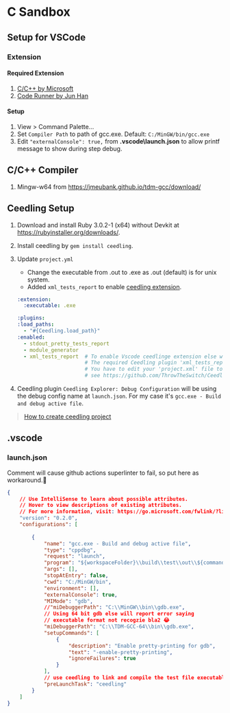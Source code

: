 # C Sandbox

## Setup for VSCode

### Extension

#### Required Extension

1. [C/C++ by Microsoft](https://marketplace.visualstudio.com/items?itemName=ms-vscode.cpptools)
2. [Code Runner by Jun Han](https://marketplace.visualstudio.com/items?itemName=formulahendry.code-runner)  

#### Setup

1. View > Command Palette...
2. Set `Compiler Path` to path of gcc.exe. Default: `C:/MinGW/bin/gcc.exe`
3. Edit `"externalConsole": true,` from **.vscode\launch.json**  to allow printf message to show during step debug.  

## C/C++ Compiler

1. Mingw-w64 from <https://jmeubank.github.io/tdm-gcc/download/>  

## Ceedling Setup

1. Download and install Ruby 3.0.2-1 (x64) without Devkit at <https://rubyinstaller.org/downloads/>.
2. Install ceedling by `gem install ceedling`.
3. Update `project.yml`
   - Change the executable from .out to .exe as .out (default) is for unix system.
   - Added `xml_tests_report` to enable [ceedling extension](https://marketplace.visualstudio.com/items?itemName=numaru.vscode-ceedling-test-adapter).

    ```yml
    :extension:
      :executable: .exe
    
    :plugins:
    :load_paths:
      - "#{Ceedling.load_path}"
    :enabled:
      - stdout_pretty_tests_report
      - module_generator
      - xml_tests_report  # To enable Vscode ceedlinge extension else will report 
                          # The required Ceedling plugin 'xml_tests_report' is not enabled. 
                          # You have to edit your 'project.xml' file to enable the plugin.
                          # see https://github.com/ThrowTheSwitch/Ceedling/blob/master/docs/CeedlingPacket.md#tool-element-runtime-substitution-notational-substitution
    ```

4. Ceedling plugin
   `Ceedling Explorer: Debug Configuration` will be using the debug config name at `launch.json`.
   For my case it's `gcc.exe - Build and debug active file`.

> [How to create ceedling project](https://github.com/jxwleong/HowToCreateCeedlingProject)  
  
## .vscode

### launch.json

Comment will cause github actions superlinter to fail, so put here as workaround.🤣

```json
{
    // Use IntelliSense to learn about possible attributes.
    // Hover to view descriptions of existing attributes.
    // For more information, visit: https://go.microsoft.com/fwlink/?linkid=830387
    "version": "0.2.0",
    "configurations": [
    
        {
            "name": "gcc.exe - Build and debug active file",
            "type": "cppdbg",
            "request": "launch",
            "program": "${workspaceFolder}\\build\\test\\out\\${command:ceedlingExplorer.debugTestExecutable}",
            "args": [],
            "stopAtEntry": false,
            "cwd": "C:/MinGW/bin",
            "environment": [],
            "externalConsole": true,
            "MIMode": "gdb",
            //"miDebuggerPath": "C:\\MinGW\\bin\\gdb.exe",
            // Using 64 bit gdb else will report error saying
            // executable format not recogzie bla2 😂
            "miDebuggerPath": "C:\\TDM-GCC-64\\bin\\gdb.exe",
            "setupCommands": [
                {
                    "description": "Enable pretty-printing for gdb",
                    "text": "-enable-pretty-printing",
                    "ignoreFailures": true
                }
            ],
            // use ceedling to link and compile the test file executable
            "preLaunchTask": "ceedling"
        }
    ]
}
```